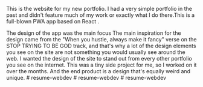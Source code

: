 This is the website for my new portfolio. I had a very simple portfolio in the past and didn't feature much of my work or exactly what I do there.This is a full-blown PWA app based on React .

The design of the app was the main focus The main inspiration for the design came from the "When you hustle, always make it fancy" verse on the STOP TRYING TO BE GOD track, and that's why a lot of the design elements you see on the site are not something you would usually see around the web. I wanted the design of the site to stand out from every other portfolio you see on the internet. This was a tiny side project for me, so I worked on it over the months. And the end product is a design that's equally weird and unique.
#   r e s u m e - w e b d e v  
 #   r e s u m e - w e b d e v  
 #   r e s u m e - w e b d e v  
 